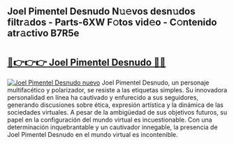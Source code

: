 ## Joel Pimentel Desnudo N𝚞𝚎vos desn𝚞dos filtr𝚊dos - Parts-6XW F𝚘tos vid𝚎o - C𝚘ntenido atr𝚊ctivo B7R5e

# <h2><a href="http://mb9bzx.tromn.icu/?c=Joel+Pimentel+Desnudo">🔗👉👉👉 Joel Pimentel Desnudo 🔗🔗</a></h2>

[![Joel Pimentel Desnudo nuevo](https://i.imgur.com/pEAQMta.gif)](http://mb9bzx.tromn.icu/?c=Joel+Pimentel+Desnudo)
Joel Pimentel Desnudo, un personaje multifacético y polarizador, se resiste a las etiquetas simples. Su innovadora personalidad en línea ha cautivado y enfurecido a sus seguidores, generando discusiones sobre ética, expresión artística y la dinámica de las sociedades virtuales. A pesar de la ambigüedad de sus objetivos futuros, su papel en la configuración del mundo virtual es incuestionable. Con una determinación inquebrantable y un cautivador innegable, la presencia de Joel Pimentel Desnudo en el mundo virtual es incontenible.

